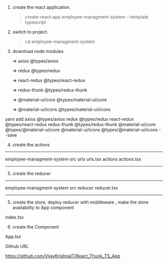 1. create the react application.

   > create-react-app employee-managment-system --template typescript

2. switch to project.

   > cd employee-managment-system

3. download node modules

   => axios @types/axios

   => redux @types/redux

   => react-redux @types/react-redux

   => redux-thunk @types/redux-thunk

   => @material-ui/core @types/material-ui/core

   => @material-ui/icons @types/material-ui/icons

yarn add axios @types/axios redux @types/redux react-redux @types/react-redux redux-thunk @types/redux-thunk
@material-ui/core @types/@material-ui/core @material-ui/icons @types/@material-ui/icons --save

4. create the actions

---

employee-managment-system
src
urls
urls.tsx
actions
actions.tsx

---

5. create the reducer

---

employee-managment-system
src
reducer
reducer.tsx

---

5. create the store, deploy reducer with middleware , make the store availability to App component

index.tsx

6. create the Component

App.tsx

Github URL

https://github.com/VijayKrishnaIT/React_Thunk_TS_App
